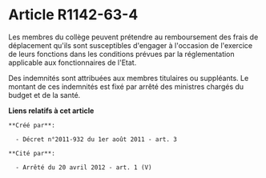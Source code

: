 # Article R1142-63-4

Les membres du collège peuvent prétendre au remboursement des frais de déplacement qu'ils sont susceptibles d'engager à
l'occasion de l'exercice de leurs fonctions dans les conditions prévues par la réglementation applicable aux fonctionnaires
de l'Etat. 

Des indemnités sont attribuées aux membres titulaires ou suppléants. Le montant de ces indemnités est fixé par arrêté des
ministres chargés du budget et de la santé.

**Liens relatifs à cet article**

	**Créé par**:

	  - Décret n°2011-932 du 1er août 2011 - art. 3

	**Cité par**:

	  - Arrêté du 20 avril 2012 - art. 1 (V)
